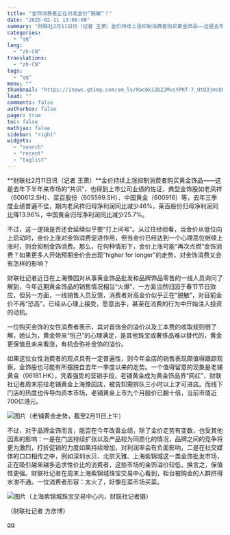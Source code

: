 ```yaml
---
title: "金饰消费者正在对高金价“脱敏”？"
date: "2025-02-11 13:06:08"
summary: "财联社2月11日讯（记者 王萧）金价持续上涨抑制消费者购买黄金饰品——这是去年下半年来市场的“共识”..."
categories:
  - "qq"
lang:
  - "zh-CN"
translations:
  - "zh-CN"
tags:
  - "qq"
menu: ""
thumbnail: "https://inews.gtimg.com/om_ls/Oacbki2bZJMvsYPKf-7_UtQ3jmcUHLP-A5YcTjXllxIkAAA_640360/0"
lead: ""
comments: false
authorbox: false
pager: true
toc: false
mathjax: false
sidebar: "right"
widgets:
  - "search"
  - "recent"
  - "taglist"
---
```


**财联社2月11日讯（记者 王萧）**金价持续上涨抑制消费者购买黄金饰品——这是去年下半年来市场的“共识”，也得到上市公司业绩的佐证，典型金饰股如老凤祥（600612.SH）、菜百股份（605599.SH）、中国黄金（600916）等，去年三季度业绩普遍不佳，期内老凤祥归母净利润同比减少46%，莱百股份归母净利润同比降13.96%，中国黄金归母净利润同比减少25.7%。

不过，这一逻辑是否还会延续似乎要“打上问号”。从过往经验看，当金价从低位向上启动时，金价上涨对金饰消费促进作用，但当金价已经达到一个心理高位继续上涨时，则会抑制金饰消费。那么，在何种情形下，金价上涨可能“再次点燃”金饰消费？如果更多人开始预期金价会出现“higher for longer”的走势，对金饰消费又会有怎样的影响？

财联社记者近日在上海豫园对从事黄金饰品批发和品牌饰品零售的一线人员询问了解到，今年近期黄金饰品的销售情况相当“火爆”，一方面当然归因于春节节日效应，但另一方面，一线销售人员反馈，消费者对高金价似乎正在“脱敏”，对目前金价不再“恐高”，已经从心理上接受，愿意出手，甚至在消费的行为中开始注入投资的动机。

一位购买金饰的女性消费者表示，其对首饰金的溢价以及工本费的收取规则很了解，她认为，黄金带来“悦己”的心理满足，是其他珠宝或奢侈品难以替代的，黄金更保值且未来看涨，有机会弥补金饰的溢价。

如果这位女性消费者的观点具有一定普遍性，则今年金店的销售表现颇值得跟踪观察，金饰股也可能有所摆脱自去年一季度以来的走势。一个值得留意的现象是老铺黄金（06181.HK），凭着强势的营销手段，老铺黄金成为黄金饰品界“网红”，财联社记者周末前往老铺黄金上海豫园店，被告知需排队三小时以上才可进店。而线下门店的热度也传导向资本市场，老铺黄金上市九个月股价已翻十倍，当前市值近700亿港元。

![图片](https://inews.gtimg.com/om_bt/ObG22ZRjfM_n41FqtQufdlRqC1Mfw4SAi2QRkjV6OYeJ0AA/641)（老铺黄金走势，截至2月11日上午）

不过，对于品牌金饰而言，能否在今年改善业绩，除了金价走势有变数，也受其他因素的影响：一是在门店持续扩张以及产品较为同质化的情况，品牌之间的竞争将更为激烈，打折促销的力度如果持续增加，对利润率会有负面影响，二是在社交媒体的口口相传之中，例如深圳水贝、北京天雅、上海紫锦城这一类金饰批发市场，正在吸引越来越多追求性价比的消费者，这些市场的金饰溢价较低，换言之，保值性更强。财联社记者在周末上海紫锦城珠宝交易中心看到，柜台被购金的人群挤得水泄不通。一位消费者形容：太火了，好像在菜市场买菜。

![图片](https://inews.gtimg.com/om_bt/Oynje948HnR6JKS4Ek-tqKFgBGyyPnhyu-9P9U2rFZc7EAA/641)（上海紫锦城珠宝交易中心内，财联社记者摄）

（财联社记者 方彦博）

[qq](https://new.qq.com/rain/a/20250211A047WT00)
